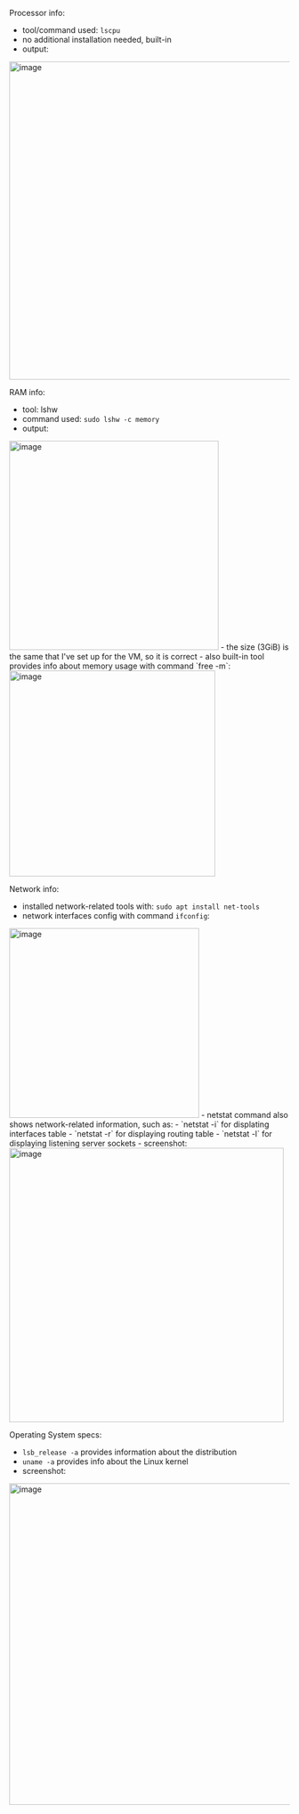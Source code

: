 Processor info:
- tool/command used: `lscpu`
- no additional installation needed, built-in
- output:
<img width="572" alt="image" src="https://github.com/dariamikl/labs/assets/32385940/705fc7c0-a503-4b58-9a68-b93385ae00be">

RAM info:
- tool: lshw
- command used: `sudo lshw -c memory`
- output:
<img width="376" alt="image" src="https://github.com/dariamikl/labs/assets/32385940/7900cb1e-b714-4122-831f-220ad0254417">
- the size (3GiB) is the same that I've set up for the VM, so it is correct
- also built-in tool provides info about memory usage with command `free -m`:
<img width="370" alt="image" src="https://github.com/dariamikl/labs/assets/32385940/62422fd9-d1d6-4a26-adc8-ae622716c4cc">

Network info:
- installed network-related tools with: `sudo apt install net-tools`
- network interfaces config with command `ifconfig`:
<img width="341" alt="image" src="https://github.com/dariamikl/labs/assets/32385940/56b6de13-9062-4c78-acee-a696ae6e7eb3">
- netstat command also shows network-related information, such as:
  - `netstat -i` for displating interfaces table
  - `netstat -r` for displaying routing table
  - `netstat -l` for displaying listening server sockets
  - screenshot:
<img width="493" alt="image" src="https://github.com/dariamikl/labs/assets/32385940/1c9a52f6-1468-4b1f-9b15-c7831b6e061b">

Operating System specs:
- `lsb_release -a` provides information about the distribution
- `uname -a` provides info about the Linux kernel
- screenshot:
<img width="578" alt="image" src="https://github.com/dariamikl/labs/assets/32385940/bd5b81b5-0d63-4a80-a301-3cb03973e321">
